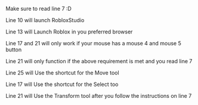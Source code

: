 Make sure to read line 7 :D

Line 10 will launch RobloxStudio

Line 13 will Launch Roblox in you preferred browser

Line 17 and 21 will only work if your mouse has a mouse 4 and mouse 5 button 

Line 21 will only function if the above requirement is met and you read line 7 

Line 25 will Use the shortcut for the Move tool

Line 17 will Use the shortcut for the Select too

Line 21 will Use the Transform tool after you follow the instructions on line 7
